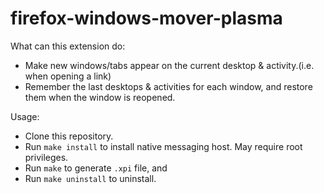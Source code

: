 # firefox-windows-mover-plasma

What can this extension do:
- Make new windows/tabs appear on the current desktop & activity.(i.e. when opening a link)
- Remember the last desktops & activities for each window, and restore them when the window is reopened.

Usage:
- Clone this repository.
- Run `make install` to install native messaging host. May require root privileges.
- Run `make` to generate `.xpi` file, and 
- Run `make uninstall` to uninstall.